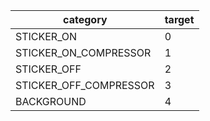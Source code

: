 | category                | target |
|-------------------------|--------|
| STICKER_ON              |    0   |
| STICKER_ON_COMPRESSOR   |    1   |
| STICKER_OFF             |    2   |
| STICKER_OFF_COMPRESSOR  |    3   |
| BACKGROUND              |    4   |